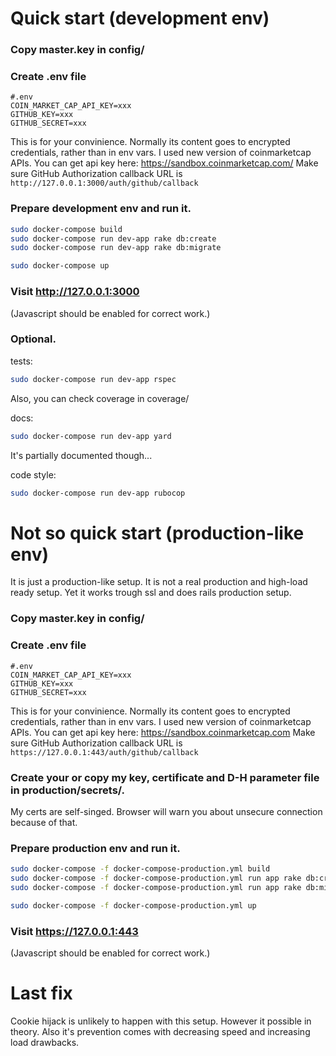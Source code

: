 # Quick start (development env)

### Copy master.key in config/


### Create .env file

```
#.env
COIN_MARKET_CAP_API_KEY=xxx
GITHUB_KEY=xxx
GITHUB_SECRET=xxx
```

This is for your convinience.
Normally its content goes to encrypted credentials, rather than in env vars.
I used new version of coinmarketcap APIs. You can get api key here: <https://sandbox.coinmarketcap.com/>
Make sure GitHub Authorization callback URL is ```http://127.0.0.1:3000/auth/github/callback```

### Prepare development env and run it.

```bash
sudo docker-compose build
sudo docker-compose run dev-app rake db:create
sudo docker-compose run dev-app rake db:migrate

sudo docker-compose up
```


### Visit <http://127.0.0.1:3000>
(Javascript should be enabled for correct work.)


### Optional.

tests:

```bash
sudo docker-compose run dev-app rspec
```
Also, you can check coverage in coverage/

docs:

```bash
sudo docker-compose run dev-app yard
```

It's partially documented though...

code style:

```bash
sudo docker-compose run dev-app rubocop
```


# Not so quick start (production-like env)

It is just a production-like setup.
It is not a real production and high-load ready setup.
Yet it works trough ssl and does rails production setup.


### Copy master.key in config/


### Create .env file

```
#.env
COIN_MARKET_CAP_API_KEY=xxx
GITHUB_KEY=xxx
GITHUB_SECRET=xxx
```

This is for your convinience.
Normally its content goes to encrypted credentials, rather than in env vars.
I used new version of coinmarketcap APIs. You can get api key here: <https://sandbox.coinmarketcap.com>
Make sure GitHub Authorization callback URL is ```https://127.0.0.1:443/auth/github/callback```


### Create your or copy my key, certificate and D-H parameter file in production/secrets/.
My certs are self-singed. Browser will warn you about unsecure connection because of that.


### Prepare production env and run it.

```bash
sudo docker-compose -f docker-compose-production.yml build
sudo docker-compose -f docker-compose-production.yml run app rake db:create
sudo docker-compose -f docker-compose-production.yml run app rake db:migrate

sudo docker-compose -f docker-compose-production.yml up
```


### Visit <https://127.0.0.1:443>
(Javascript should be enabled for correct work.)

# Last fix

Cookie hijack is unlikely to happen with this setup.
However it possible in theory.
Also it's prevention comes with decreasing speed and increasing load drawbacks.
